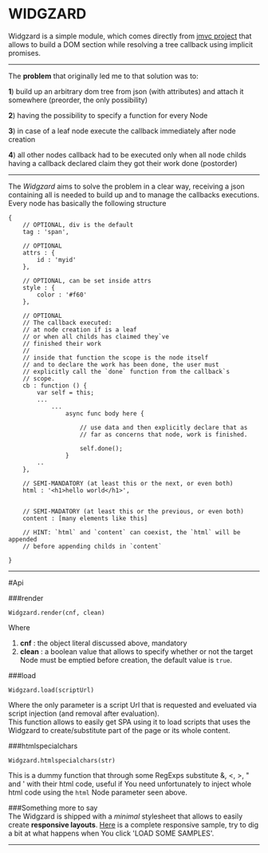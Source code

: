 # WIDGZARD

Widgzard is a simple module, which comes directly from [jmvc project][1] that allows to build a DOM section while resolving a tree callback using implicit promises. 

---

The **problem** that originally led me to that solution was to: 

**1**) build up an arbitrary dom tree from json (with attributes) and attach it somewhere (preorder, the only possibility) 

**2**) having the possibility to specify a function for every Node 

**3**) in case of a leaf node execute the callback immediately after node creation 

**4**) all other nodes callback had to be executed only when all node childs having a callback declared claim they got their work done (postorder) 

---

The _Widgzard_ aims to solve the problem in a clear way, receiving a json containing all is needed to build up and to manage the callbacks executions.  
Every node has basically the following structure  

	{
		// OPTIONAL, div is the default
		tag : 'span', 	
		
		// OPTIONAL
		attrs : {
			id : 'myid'
		},
		
		// OPTIONAL, can be set inside attrs
		style : {
			color : '#f60'
		},
		
		// OPTIONAL
		// The callback executed:
		// at node creation if is a leaf
		// or when all childs has claimed they`ve
		// finished their work
		//
		// inside that function the scope is the node itself
		// and to declare the work has been done, the user must 
		// explicitly call the `done` function from the callback`s
		// scope.
		cb : function () {
			var self = this;
			...
				...
					async func body here {
						
			  			// use data and then explicitly declare that as
			  			// far as concerns that node, work is finished.
			  			
			  			self.done();   		 
			      	}
			..
		},
		
		// SEMI-MANDATORY (at least this or the next, or even both)
		html : '<h1>hello world</h1>',
		

		// SEMI-MADATORY (at least this or the previous, or even both)
		content : [many elements like this]
		
		// HINT: `html` and `content` can coexist, the `html` will be appended
		// before appending childs in `content`
		
	}  

---


#Api  

###render  

	Widgzard.render(cnf, clean)
	
Where  
1) **cnf** : the object literal discussed above, mandatory  
2) **clean** : a boolean value that allows to specify whether or not the target Node must be emptied before creation, the default value is `true`.

###load  

	Widgzard.load(scriptUrl)
	
Where the only parameter is a script Url that is requested and eveluated via script injection (and removal after evaluation).  
This function allows to easily get SPA using it to load scripts that uses the Widgzard to create/substitute part of the page or its whole content.

###htmlspecialchars

	Widgzard.htmlspecialchars(str)
	
This is a dummy function that through some RegExps substitute &, <, >, " and ' with their html code, useful if You need unfortunately to inject whole html code using the `html` Node parameter seen above.

###Something more to say  
The Widgzard is shipped with a _minimal_ stylesheet that allows to easily create **responsive layouts**. [Here][2] is a complete responsive sample, try to dig a bit at what happens when You click 'LOAD SOME SAMPLES'.

---  



[1]: https://github.com/fedeghe/jmvc
[2]: http://www.jmvc.org/widgzard/sample/